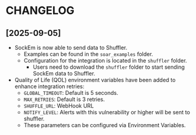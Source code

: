 # CHANGELOG

## [2025-09-05]
- SockEm is now able to send data to Shuffler.
    - Examples can be found in the `soar_examples` folder.
    - Configuration for the integration is located in the `shuffler` folder.
        - Users need to download the `shuffler` folder to start sending SockEm data to Shuffler.
- Quality of Life (QOL) environment variables have been added to enhance integration retries:
    - `GLOBAL_TIMEOUT`: Default is 5 seconds.
    - `MAX_RETRIES`: Default is 3 retries.
    - `SHUFFLE_URL`: WebHook URL
    - `NOTIFY_LEVEL`: Alerts with this vulnerability or higher will be sent to shuffler.
    - These parameters can be configured via Environment Variables.